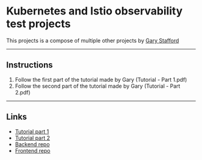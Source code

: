 
# Kubernetes and Istio observability test projects

This projects is a compose of multiple other projects by [Gary Stafford](https://github.com/garystafford)

---

## Instructions

1. Follow the first part of the tutorial made by Gary (Tutorial - Part 1.pdf)
2. Follow the second part of the tutorial made by Gary (Tutorial - Part 2.pdf)

---

## Links
* [Tutorial part 1](https://programmaticponderings.com/2019/03/10/kubernetes-based-microservice-observability-with-istio-service-mesh-part-1/)
* [Tutorial part 2](https://programmaticponderings.com/2019/03/21/kubernetes-based-microservice-observability-with-istio-service-mesh-part-2/)
* [Backend repo](https://github.com/garystafford/k8s-istio-observe-backend)
* [Frontend repo](https://github.com/garystafford/k8s-istio-observe-frontend)

